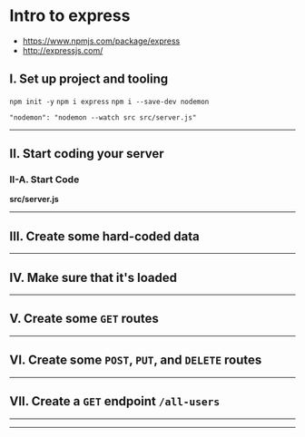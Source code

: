 # Intro to express
- https://www.npmjs.com/package/express
- http://expressjs.com/

## I. Set up project and tooling
`npm init -y`
`npm i express`
`npm i --save-dev nodemon`

`"nodemon": "nodemon --watch src src/server.js"`

<hr>

## II. Start coding your server

### II-A. Start Code
**src/server.js**

<hr>

## III. Create some hard-coded data

<hr>

## IV. Make sure that it's loaded

<hr>

## V. Create some `GET` routes

<hr>

## VI. Create some `POST`, `PUT`, and `DELETE` routes

<hr>

## VII. Create a `GET` endpoint `/all-users`

<hr><hr>
